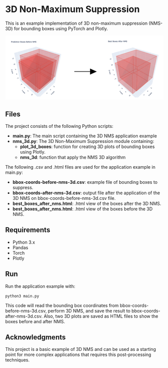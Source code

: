 # 3D Non-Maximum Suppression

This is an example implementation of 3D non-maximum suppression (NMS-3D) for bounding boxes using PyTorch and Plotly.

![Example](NMS-image-example.png)

## Files

The project consists of the following Python scripts:

- **main.py**: The main script containing the 3D NMS application example
- **nms_3d.py**: The 3D Non-Maximum Suppression module containing:
    - **plot_3d_boxes**: function for creating 3D plots of bounding boxes using Plotly.
    - **nms_3d**: function that apply the NMS 3D algorithm

The following .csv and .html files are used for the application example in main.py:

- **bbox-coords-before-nms-3d.csv**: example file of bounding boxes to suppress.
- **bbox-coords-after-nms-3d.csv**: output file after the application of the 3D NMS on bbox-coords-before-nms-3d.csv file.
- **best_boxes_after_nms.html**: .html view of the boxes after the 3D NMS.
- **best_boxes_after_nms.html**: .html view of the boxes before the 3D NMS.


## Requirements

- Python 3.x
- Pandas
- Torch
- Plotly

## Run

Run the application example with:

    python3 main.py

This code will read the bounding box coordinates from bbox-coords-before-nms-3d.csv, perform 3D NMS, and save the result to bbox-coords-after-nms-3d.csv. Also, two 3D plots are saved as HTML files to show the boxes before and after NMS.

## Acknowledgments

This project is a basic example of 3D NMS and can be used as a starting point for more complex applications that requires this post-processing techniques.
